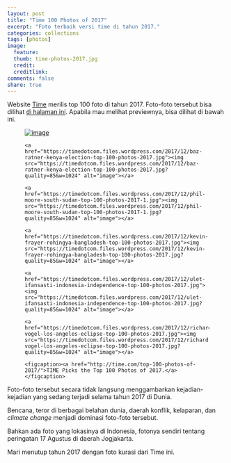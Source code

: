 ```yaml
---
layout: post
title: "Time 100 Photos of 2017"
excerpt: "Foto terbaik versi time di tahun 2017."
categories: collections
tags: [photos]
image:
  feature:  
  thumb: time-photos-2017.jpg   
  credit: 
  creditlink: 
comments: false
share: true
---
```


Website [Time](http://time.com) merilis top 100 foto di tahun 2017. Foto-foto tersebut bisa dilihat [di halaman ini](http://time.com/top-100-photos-of-2017/). Apabila mau melihat previewnya, bisa dilihat di bawah ini.

<figure class="third">
    <a href="https://timedotcom.files.wordpress.com/2017/12/felipe-dana-mosul-bike-top-100-photos-2017.jpg"><img src="https://timedotcom.files.wordpress.com/2017/12/felipe-dana-mosul-bike-top-100-photos-2017.jpg?quality=85&w=1024" alt="image"></a>

    <a href="https://timedotcom.files.wordpress.com/2017/12/baz-ratner-kenya-election-top-100-photos-2017.jpg"><img src="https://timedotcom.files.wordpress.com/2017/12/baz-ratner-kenya-election-top-100-photos-2017.jpg?quality=85&w=1024" alt="image"></a>

    <a href="https://timedotcom.files.wordpress.com/2017/12/phil-moore-south-sudan-top-100-photos-2017-1.jpg"><img src="https://timedotcom.files.wordpress.com/2017/12/phil-moore-south-sudan-top-100-photos-2017-1.jpg?quality=85&w=1024" alt="image"></a>

    <a href="https://timedotcom.files.wordpress.com/2017/12/kevin-frayer-rohingya-bangladesh-top-100-photos-2017.jpg"><img src="https://timedotcom.files.wordpress.com/2017/12/kevin-frayer-rohingya-bangladesh-top-100-photos-2017.jpg?quality=85&w=1024" alt="image"></a>

    <a href="https://timedotcom.files.wordpress.com/2017/12/ulet-ifansasti-indonesia-independence-top-100-photos-2017.jpg"><img src="https://timedotcom.files.wordpress.com/2017/12/ulet-ifansasti-indonesia-independence-top-100-photos-2017.jpg?quality=85&w=1024" alt="image"></a>

    <a href="https://timedotcom.files.wordpress.com/2017/12/richard-vogel-los-angeles-eclipse-top-100-photos-2017.jpg"><img src="https://timedotcom.files.wordpress.com/2017/12/richard-vogel-los-angeles-eclipse-top-100-photos-2017.jpg?quality=85&w=1024" alt="image"></a>    

    <figcaption><a href="http://time.com/top-100-photos-of-2017/">TIME Picks the Top 100 Photos of 2017.</a></figcaption>
</figure>

Foto-foto tersebut secara tidak langsung menggambarkan kejadian-kejadian yang sedang terjadi selama tahun 2017 di Dunia. 

Bencana, teror di berbagai belahan dunia, daerah konflik, kelaparan, dan *climate change* menjadi dominasi foto-foto tersebut. 

Bahkan ada foto yang lokasinya di Indonesia, fotonya sendiri tentang peringatan 17 Agustus di daerah Jogjakarta. 

Mari menutup tahun 2017 dengan foto kurasi dari Time ini.

